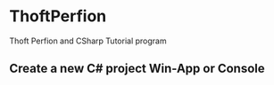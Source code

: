 # ThoftPerfion
Thoft Perfion and CSharp Tutorial program

## Create a new C# project Win-App or Console

